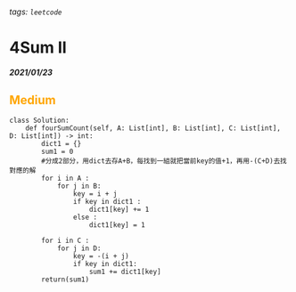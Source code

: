 ###### tags: `leetcode`
<style>
.orange {
  color: #FFA600;
}
.green{
  color: #00FF00;
}
.red{
  color: #FF0000;
}
</style>

# 4Sum II
***2021/01/23***
## <span class="orange">Medium</span>

```python=
class Solution:
    def fourSumCount(self, A: List[int], B: List[int], C: List[int], D: List[int]) -> int:
        dict1 = {}
        sum1 = 0
        #分成2部分，用dict去存A+B，每找到一組就把當前key的值+1，再用-(C+D)去找對應的解
        for i in A :
            for j in B:
                key = i + j
                if key in dict1 :
                    dict1[key] += 1
                else :
                    dict1[key] = 1
                
        for i in C :
            for j in D:
                key = -(i + j)
                if key in dict1:
                    sum1 += dict1[key]
        return(sum1)
```
